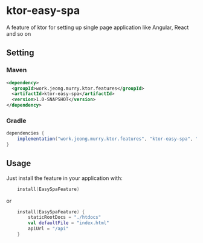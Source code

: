 # ktor-easy-spa
A feature of ktor for setting up single page application like Angular, React and so on

## Setting
### Maven
```xml
<dependency>
  <groupId>work.jeong.murry.ktor.features</groupId>
  <artifactId>ktor-easy-spa</artifactId>
  <version>1.0-SNAPSHOT</version>
</dependency>
```
### Gradle
```groovy
dependencies {
    implementation("work.jeong.murry.ktor.features", "ktor-easy-spa", "{latest_version}")
}
```

## Usage
Just install the feature in your application with:
```kotlin
    install(EasySpaFeature)
```
or
```kotlin
    install(EasySpaFeature) {
        staticRootDocs = "./htdocs"
        val defaultFile = "index.html"
        apiUrl = "/api"
    }
```
